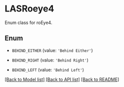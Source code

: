 # LASRoeye4

Enum class for roEye4.

## Enum

* `BEHIND_EITHER` (value: `'Behind Either'`)

* `BEHIND_RIGHT` (value: `'Behind Right'`)

* `BEHIND_LEFT` (value: `'Behind Left'`)

[[Back to Model list]](../README.md#documentation-for-models) [[Back to API list]](../README.md#documentation-for-api-endpoints) [[Back to README]](../README.md)



